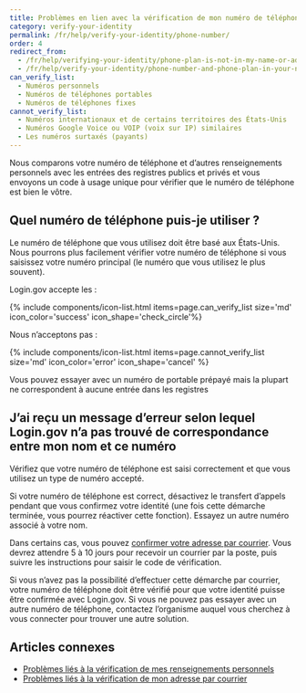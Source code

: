 ```yaml
---
title: Problèmes en lien avec la vérification de mon numéro de téléphone
category: verify-your-identity
permalink: /fr/help/verify-your-identity/phone-number/
order: 4
redirect_from:
  - /fr/help/verifying-your-identity/phone-plan-is-not-in-my-name-or-address/
  - /fr/help/verify-your-identity/phone-number-and-phone-plan-in-your-name/
can_verify_list:
  - Numéros personnels
  - Numéros de téléphones portables
  - Numéros de téléphones fixes
cannot_verify_list:
  - Numéros internationaux et de certains territoires des États-Unis
  - Numéros Google Voice ou VOIP (voix sur IP) similaires
  - Les numéros surtaxés (payants)
---
```


Nous comparons votre numéro de téléphone et d’autres renseignements personnels avec les entrées des registres publics et privés et vous envoyons un code à usage unique pour vérifier que le numéro de téléphone est bien le vôtre.

## Quel numéro de téléphone puis-je utiliser ?

Le numéro de téléphone que vous utilisez doit être basé aux États-Unis. Nous pourrons plus facilement vérifier votre numéro de téléphone si vous saisissez votre numéro principal (le numéro que vous utilisez le plus souvent).

Login.gov accepte les :

{% include components/icon-list.html items=page.can_verify_list size='md' icon_color='success' icon_shape='check_circle'%}

Nous n’acceptons pas :

{% include components/icon-list.html items=page.cannot_verify_list size='md' icon_color='error' icon_shape='cancel' %}

Vous pouvez essayer avec un numéro de portable prépayé mais la plupart ne correspondent à aucune entrée dans les registres

## J’ai reçu un message d’erreur selon lequel Login.gov n’a pas trouvé de correspondance entre mon nom et ce numéro

Vérifiez que votre numéro de téléphone est saisi correctement et que vous utilisez un type de numéro accepté.

Si votre numéro de téléphone est correct, désactivez le transfert d’appels pendant que vous confirmez votre identité (une fois cette démarche terminée, vous pourrez réactiver cette fonction). Essayez un autre numéro associé à votre nom.

Dans certains cas, vous pouvez [confirmer votre adresse par courrier](#). Vous devrez attendre 5 à 10 jours pour recevoir un courrier par la poste, puis suivre les instructions pour saisir le code de vérification.

Si vous n’avez pas la possibilité d’effectuer cette démarche par courrier, votre numéro de téléphone doit être vérifié pour que votre identité puisse être confirmée avec Login.gov. Si vous ne pouvez pas essayer avec un autre numéro de téléphone, contactez l’organisme auquel vous cherchez à vous connecter pour trouver une autre solution.

## Articles connexes

* [Problèmes liés à la vérification de mes renseignements personnels](#)
* [Problèmes liés à la vérification de mon adresse par courrier](#)